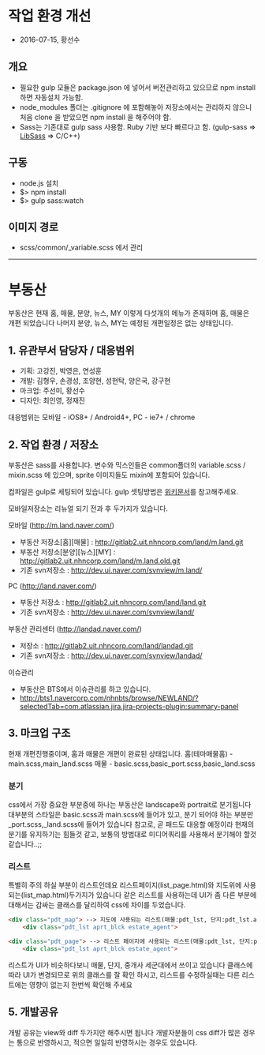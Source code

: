 # 작업 환경 개선
- 2016-07-15, 황선수

## 개요
- 필요한 gulp 모듈은 package.json 에 넣어서 버전관리하고 있으므로 npm install 하면 자동설치 가능함.
- node_modules 폴더는 .gitignore 에 포함해놓아 저장소에서는 관리하지 않으니 처음 clone 을 받았으면 npm install 을 해주어야 함.
- Sass는 기존대로 gulp sass 사용함. Ruby 기반 보다 빠르다고 함. (gulp-sass => <a href="https://github.com/sass/libsass" target="_blank">LibSass</a> => C/C++)

## 구동
- node.js 설치
- $> npm install
- $> gulp sass:watch

## 이미지 경로
- scss/common/_variable.scss 에서 관리

----

# 부동산

부동산은 현재 홈, 매물, 분양, 뉴스, MY 이렇게 다섯개의 메뉴가 존재하며
홈, 매물은 개편 되었습니다
나머지 분양, 뉴스, MY는 예정된 개편일정은 없는 상태입니다.

## 1. 유관부서 담당자 / 대응범위

- 기획: 고강진, 박영은, 연성훈
- 개발: 김형우, 손경성, 조양현, 성현탁, 양은국, 강구현
- 마크업: 주선미, 황선수
- 디자인: 최인영, 정재진

대응범위는 모바일 - iOS8+ / Android4+, PC - ie7+ / chrome

## 2. 작업 환경 / 저장소

부동산은 sass를 사용합니다.
변수와 믹스인들은 common폴더의 variable.scss / mixin.scss 에 있으며, sprite 이미지들도 mixin에 포함되어 있습니다.

컴파일은 gulp로 세팅되어 있습니다.
gulp 셋팅방법은 <a href="http://wiki.navercorp.com/pages/viewpage.action?pageId=317689163" target="_blank">위키문서</a>를 참고해주세요.

모바일저장소는 리뉴얼 되기 전과 후 두가지가 있습니다.

모바일 (http://m.land.naver.com/)
- 부동산 저장소[홈][매물] : http://gitlab2.uit.nhncorp.com/land/m.land.git
- 부동산 저장소[분양][뉴스][MY] : http://gitlab2.uit.nhncorp.com/land/m.land.old.git
- 기존 svn저장소 : http://dev.ui.naver.com/svnview/m.land/

PC (http://land.naver.com/)
- 부동산 저장소 : http://gitlab2.uit.nhncorp.com/land/land.git
- 기존 svn저장소 : http://dev.ui.naver.com/svnview/land/

부동산 관리센터 (http://landad.naver.com/)
- 저장소 : http://gitlab2.uit.nhncorp.com/land/landad.git
- 기존 svn저장소 : http://dev.ui.naver.com/svnview/landad/

이슈관리
- 부동산은 BTS에서 이슈관리를 하고 있습니다.
- http://bts1.navercorp.com/nhnbts/browse/NEWLAND/?selectedTab=com.atlassian.jira.jira-projects-plugin:summary-panel


## 3. 마크업 구조

현재 개편진행중이며, 홈과 매물은 개편이 완료된 상태입니다.
홈(테마매물홈) - main.scss,main_land.scss
매물 - basic.scss,basic_port.scss,basic_land.scss

### 분기

css에서 가장 중요한 부분중에 하나는 부동산은 landscape와 portrait로 분기됩니다
대부분의 스타일은 basic.scss과 main.scss에 들어가 있고, 분기 되어야 하는 부분만 _port.scss,_land.scss에 들어가 있습니다
참고로, 곧 패드도 대응할 예정이라 현재의 분기를 유지하기는 힘들것 같고, 보통의 방법대로 미디어쿼리를 사용해서 분기해야 할것 같습니다..;;

### 리스트

특별히 주의 하실 부분이 리스트인데요
리스트페이지(list_page.html)와 지도위에 사용되는(list_map.html)두가지가 있습니다
같은 리스트를 사용하는데 UI가 좀 다른 부분에 대해서는 감싸는 클래스를 달리하여 css에 차이를 두었습니다.

```html
<div class="pdt_map"> --> 지도에 사용되는 리스트(매물:pdt_lst, 단지:pdt_lst.aprt_blck, 중개사:pdt_lst.estate_agent)
	<div class="pdt_lst aprt_blck estate_agent">

<div class="pdt_page"> --> 리스트 페이지에 사용되는 리스트(매물:pdt_lst, 단지:pdt_lst.aprt_blck, 중개사:pdt_lst.estate_agent)
	<div class="pdt_lst aprt_blck estate_agent">

```

리스트가 UI가 비슷하다보니 매물, 단지, 중개사 세군대에서 쓰이고 있습니다
클래스에 따라 UI가 변경되므로 위의 클래스를 잘 확인 하시고, 리스트를 수정하실때는 다른 리스트에는 영향이 없는지 한번씩 확인해 주세요


## 5. 개발공유

개발 공유는 view와 diff 두가지만 해주시면 됩니다
개발자분들이 css diff가 많은 경우는 통으로 반영하시고, 적으면 일일히 반영하시는 경우도 있습니다.

